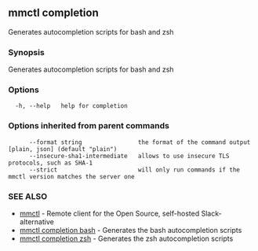 ## mmctl completion

Generates autocompletion scripts for bash and zsh

### Synopsis

Generates autocompletion scripts for bash and zsh

### Options

```
  -h, --help   help for completion
```

### Options inherited from parent commands

```
      --format string                the format of the command output [plain, json] (default "plain")
      --insecure-sha1-intermediate   allows to use insecure TLS protocols, such as SHA-1
      --strict                       will only run commands if the mmctl version matches the server one
```

### SEE ALSO

* [mmctl](mmctl.md)	 - Remote client for the Open Source, self-hosted Slack-alternative
* [mmctl completion bash](mmctl_completion_bash.md)	 - Generates the bash autocompletion scripts
* [mmctl completion zsh](mmctl_completion_zsh.md)	 - Generates the zsh autocompletion scripts

